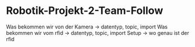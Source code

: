 # Robotik-Projekt-2-Team-Follow
Was bekommen wir von der Kamera -> datentyp, topic, import
Was bekommen wir vom rfid -> datentyp, topic, import
Setup -> wo genau ist der rfid
